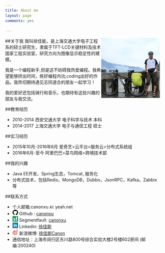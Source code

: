 ```yaml
---
title: About me
layout: page
comments: yes

---
```

##关于我
<img src="/media/pic/canon.jpg" align=right>
我叫徐佳能，是上海交通大学电子工程系的硕士研究生，隶属于TFT-LCD关键材料及技术国家工程实验室，研究方向为图像显示稳定性的建模。

我是一个编程新手,但是这不妨碍我热爱编程。我希望能够挤出时间，练好编程内功,coding出好的作品。我热切期待遇见志同道合的朋友一起学习！

我的爱好还包括骑行和音乐，也期待有这些兴趣的朋友与我交流。



##教育经历
+ 2010-2014 西安交通大学 电子科学与技术 本科
+ 2014-2017 上海交通大学 电子与通信工程 硕士

##实习经历
+ 2015年10月-2016年6月 爱奇艺>云平台>服务云>分布式系统组
+ 2016年6月-至今 阿里巴巴>菜鸟网络>跨境技术部

##我的兴趣
+ Java EE开发，Spring生态，Tomcat, 服务化
+ 分布式技术，包括Redis，MongoDB，Dubbo，JsonRPC，Kafka，Zabbix等

##联系方式
+ 个人邮箱:canonxu `At` yeah.net 
+ <img src="/media/pic/github_icon.png" align="bottom"> Github : [canonxu](https://github.com/canonxu) 
+ <img src="/media/pic/sf_icon.png" align="bottom"> Segmentfault: [canonxu](http://segmentfault.com/u/canonxu)
+ <img src="/media/pic/linkedin_icon.png" align="bottom"> Linkedin: [徐佳能](http://www.linkedin.com/profile/view?id=364083583)
+ <img src="/media/pic/weibo_icon.png" align="bottom"> 新浪微博: [徐佳能Canon](http://weibo.com/u/1887763444)          
+ 通信地址：上海市闵行区东川路800号综合实验大楼2号楼602房间 (邮编:200240)

<br/>
